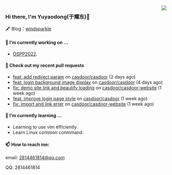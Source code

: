 <img align="right" src="https://github-readme-stats.vercel.app/api?username=leo220yuyaodog&show_icons=true&icon_color=805AD5&text_color=718096&bg_color=ffffff&hide_title=true" />

### Hi there, I'm Yuyaodong(于耀东)👋
🖋 Blog：[windsparkle](https://blog.windsparkle.top)
#### 🔭 I’m currently working on ...
- [OSPP2022](https://summer-ospp.ac.cn/).

#### 🔨 Check out my recent pull requests

- [feat: add redirect param](https://github.com/casdoor/casdoor/pull/1152) on [casdoor/casdoor](https://github.com/casdoor/casdoor) (2 days ago)
- [feat: login background image display](https://github.com/casdoor/casdoor/pull/1145) on [casdoor/casdoor](https://github.com/casdoor/casdoor) (4 days ago)
- [fix: demo site link and beautify loading](https://github.com/casdoor/casdoor-website/pull/339) on [casdoor/casdoor-website](https://github.com/casdoor/casdoor-website) (1 week ago)
- [feat: improve login page style](https://github.com/casdoor/casdoor/pull/1119) on [casdoor/casdoor](https://github.com/casdoor/casdoor) (1 week ago)
- [fix: import and link errer](https://github.com/casdoor/casdoor-website/pull/331) on [casdoor/casdoor-website](https://github.com/casdoor/casdoor-website) (1 week ago)

#### 🌱 I’m currently learning ...
- Learning to use vim efficiently.
- Learn Linux common conmmand.

#### 📫 How to reach me:
email: 2814461814@qq.com

QQ: 2814461814
